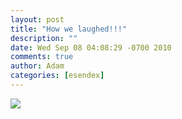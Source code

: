 ```yaml
---
layout: post
title: "How we laughed!!!"
description: ""
date: Wed Sep 08 04:08:29 -0700 2010
comments: true
author: Adam
categories: [esendex]
---
```


<img src="/images/how-we-laughed/photo.jpg">
